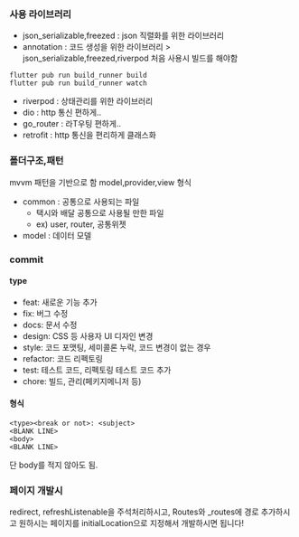 ### 사용 라이브러리

- json_serializable,freezed : json 직렬화를 위한 라이브러리
- annotation : 코드 생성을 위한 라이브러리 > json_serializable,freezed,riverpod
  처음 사용시 빌드를 해야함

```
flutter pub run build_runner build
flutter pub run build_runner watch
```

- riverpod : 상태관리를 위한 라이브러리
- dio : http 통신 편하게..
- go_router : 라T우팅 편하게..
- retrofit : http 통신을 편리하게 클래스화

### 폴더구조,패턴

mvvm 패턴을 기반으로 함
model,provider,view 형식

- common : 공통으로 사용되는 파일
    - 택시와 배달 공통으로 사용될 만한 파일
    - ex) user, router, 공통위젯
- model : 데이터 모델

### commit

#### type

- feat: 새로운 기능 추가
- fix: 버그 수정
- docs: 문서 수정
- design: CSS 등 사용자 UI 디자인 변경
- style: 코드 포맷팅, 세미콜론 누락, 코드 변경이 없는 경우
- refactor: 코드 리펙토링
- test: 테스트 코드, 리펙토링 테스트 코드 추가
- chore: 빌드, 관리(페키지메니저 등)

#### 형식

```
<type><break or not>: <subject>
<BLANK LINE>
<body>
<BLANK LINE>
```

단 body를 적지 않아도 됨.

### 페이지 개발시

redirect, refreshListenable을 주석처리하시고,
Routes와 _routes에 경로 추가하시고 원하시는 페이지를 initialLocation으로 지정해서 개발하시면 됩니다!